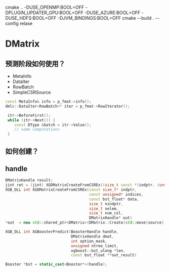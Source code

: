 cmake .. -DUSE_OPENMP:BOOL=OFF -DPLUGIN_UPDATER_GPU:BOOL=OFF -DUSE_AZURE:BOOL=OFF -DUSE_HDFS:BOOL=OFF -DJVM_BINDINGS:BOOL=OFF
cmake --build . --config relase
# DMatrix
## 预测阶段如何使用？
- MetaInfo
- DataIter<DType>
- RowBatch
- SimpleCSRSource

```cpp
const MetaInfo& info = p_fmat->info();
dmlc::DataIter<RowBatch>* iter = p_fmat->RowIterator();
```

```cpp
 itr->BeforeFirst();
 while (itr->Next()) {
    const DType &batch = itr->Value();
    // some computations
 }
```
## 如何创建？

## handle

```cpp
DMatrixHandle result;
jint ret = (jint) XGDMatrixCreateFromCSREx((size_t const *)indptr, (unsigned int const *)indices, (float const *)data, nindptr, nelem, jcol, &result);
XGB_DLL int XGDMatrixCreateFromCSREx(const size_t* indptr,
                                     const unsigned* indices,
                                     const bst_float* data,
                                     size_t nindptr,
                                     size_t nelem,
                                     size_t num_col,
                                     DMatrixHandle* out)
*out  = new std::shared_ptr<DMatrix>(DMatrix::Create(std::move(source)));

XGB_DLL int XGBoosterPredict(BoosterHandle handle,
                             DMatrixHandle dmat,
                             int option_mask,
                             unsigned ntree_limit,
                             xgboost::bst_ulong *len,
                             const bst_float **out_result)

Booster *bst = static_cast<Booster*>(handle);
```